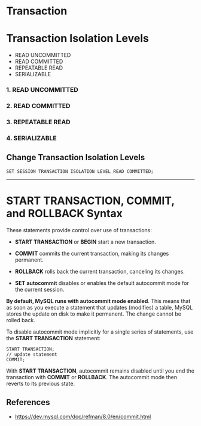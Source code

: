 # Transaction

# Transaction Isolation Levels

- READ UNCOMMITTED
- READ COMMITTED
- REPEATABLE READ
- SERIALIZABLE

### 1. READ UNCOMMITTED

### 2. READ COMMITTED

### 3. REPEATABLE READ

### 4. SERIALIZABLE

## Change Transaction Isolation Levels

```
SET SESSION TRANSACTION ISOLATION LEVEL READ COMMITTED;  
```

<hr>


# START TRANSACTION, COMMIT, and ROLLBACK Syntax

These statements provide control over use of transactions:

- <b>START TRANSACTION</b> or <b>BEGIN</b> start a new transaction.

- <b>COMMIT</b> commits the current transaction, making its changes permanent.

- <b>ROLLBACK</b> rolls back the current transaction, canceling its changes.

- <b>SET autocommit</b> disables or enables the default autocommit mode for the current session.

<b>By default, MySQL runs with autocommit mode enabled</b>. This means that as soon as you execute a statement that 
updates (modifies) a table, MySQL stores the update on disk to make it permanent. The change cannot be rolled back.

To disable autocommit mode implicitly for a single series of statements, use the <b>START TRANSACTION</b> statement:

```
START TRANSACTION;
// update statement
COMMIT;
```

With <b>START TRANSACTION</b>, autocommit remains disabled until you end the transaction with <b>COMMIT</b> or <b>ROLLBACK</b>.
The autocommit mode then reverts to its previous state.

## References
- https://dev.mysql.com/doc/refman/8.0/en/commit.html